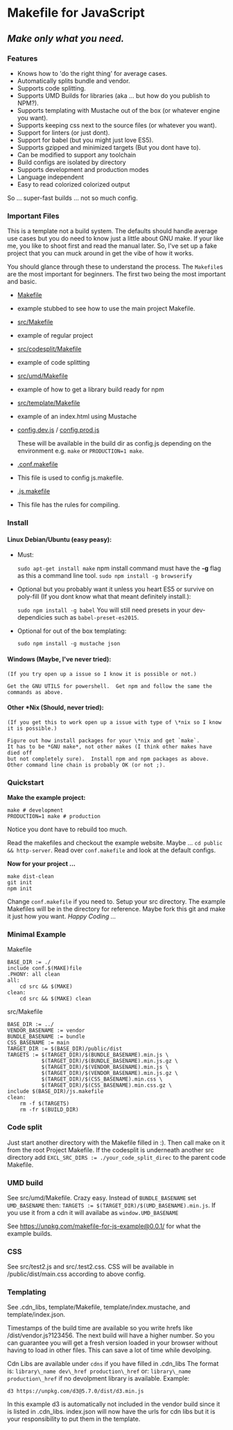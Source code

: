 
# Makefile for JavaScript

## *Make only what you need.*

### Features

* Knows how to 'do the right thing' for average cases.
* Automatically splits bundle and vendor.
* Supports code splitting.
* Supports UMD Builds for libraries (aka ... but how do you publish to NPM?).
* Supports templating with Mustache out of the box (or whatever engine you want).
* Supports keeping css next to the source files (or whatever you want).
* Support for linters (or just dont).
* Support for babel (but you might just love ES5).
* Supports gzipped and minimized targets (But you dont have to).
* Can be modified to support any toolchain
* Build configs are isolated by directory
* Supports development and production modes
* Language independent
* Easy to read colorized colorized output

So ... super-fast builds ... not so much config.

### Important Files

This is a template not a build system. The defaults should 
handle average use cases but you do need to know just a little 
about GNU make. If your like me, you like to shoot first and 
read the manual later. So, I've set up a fake project that 
you can muck around in get the vibe of how it works.

You should glance through these to understand the process.
The `Makefile`s are the most important for beginners. The first
two being the most important and basic.

* [Makefile](/NCarson/makefile-for-js/blob/master/Makefile)
 - example stubbed to see how to use the main project Makefile.

* [src/Makefile](/NCarson/makefile-for-js/blob/master/src/Makefile)
 - example of regular project

* [src/codesplit/Makefile](/NCarson/makefile-for-js/blob/master/src/codesplit/Makefile)
 - example of code splitting

* [src/umd/Makefile](/NCarson/makefile-for-js/blob/master/src/umd/Makefile)
 - example of how to get a library build ready for npm

* [src/template/Makefile](/NCarson/makefile-for-js/blob/master/src/template/Makefile)
 - example of an index.html using Mustache

*  [config.dev.js](/NCarson/makefile-for-js/blob/master/src/config.dev.js)
 / [config.prod.js](/NCarson/makefile-for-js/blob/master/src/config.prod.js)

    These will be available in the build dir as config.js depending on the 
    environment e.g. `make` or `PRODUCTION=1 make`.

* [.conf.makefile](/NCarson/makefile-for-js/blob/master/src/conf.makefile)
 - This file is used to config js.makefile.
* [.js.makefile](/NCarson/makefile-for-js/blob/master/src/conf.makefile)
 - This file has the rules for compiling.
    
### Install

#### Linux Debian/Ubuntu (easy peasy):

* Must:

   `sudo apt-get install make`
   npm install command must have the **-g** flag as this a command line tool.
   `sudo npm install -g browserify`

* Optional but you probably want it unless you heart ES5 or survive on poly-fill
  (If you dont know what that meant definitely install.):

    `sudo npm install -g babel`
    You will still need presets in your dev-dependicies such as `babel-preset-es2015`.

* Optional for out of the box templating:

    `sudo npm install -g mustache json`

#### Windows (Maybe, I've never tried):

    (If you try open up a issue so I know it is possible or not.)

    Get the GNU UTILS for powershell.  Get npm and follow the same the commands as above.

#### Other \*Nix (Should, never tried):

    (If you get this to work open up a issue with type of \*nix so I know it is possible.)

    Figure out how install packages for your \*nix and get `make`.
    It has to be *GNU make*, not other makes (I think other makes have died off
    but not completely sure).  Install npm and npm packages as above.
    Other command line chain is probably OK (or not ;).

### Quickstart

**Make the example project:**

```shell
make # development
PRODUCTION=1 make # production
```
Notice you dont have to rebuild too much.

Read the makefiles and checkout the example website. Maybe ... `cd public && http-server`.
Read over `conf.makefile` and look at the default configs.

**Now for your project ...**

```shell
make dist-clean
git init
npm init
```

Change `conf.makefile` if you need to. Setup your src directory.
The example Makefiles will be in the directory for reference.
Maybe fork this git and make it just how you want.
*Happy Coding ...*

### Minimal Example
Makefile
```make
BASE_DIR := ./
include conf.$(MAKE)file
.PHONY: all clean
all: 
    cd src && $(MAKE)
clean:
	cd src && $(MAKE) clean
```

src/Makefile
```make
BASE_DIR := ../
VENDOR_BASENAME := vendor
BUNDLE_BASENAME := bundle
CSS_BASENAME := main
TARGET_DIR := $(BASE_DIR)/public/dist
TARGETS := $(TARGET_DIR)/$(BUNDLE_BASENAME).min.js \
		   $(TARGET_DIR)/$(BUNDLE_BASENAME).min.js.gz \
		   $(TARGET_DIR)/$(VENDOR_BASENAME).min.js \
		   $(TARGET_DIR)/$(VENDOR_BASENAME).min.js.gz \
		   $(TARGET_DIR)/$(CSS_BASENAME).min.css \
		   $(TARGET_DIR)/$(CSS_BASENAME).min.css.gz \
include $(BASE_DIR)/js.makefile
clean:
	rm -f $(TARGETS)
	rm -fr $(BUILD_DIR)
```

### Code split

Just start another directory with the Makefile filled in :).
Then call make on it from the root Project Makefile. If the codesplit
is underneath another src directory add `EXCL_SRC_DIRS := ./your_code_split_direc`
to the parent code Makefile.

### UMD build

See src/umd/Makefile. Crazy easy.  Instead of `BUNDLE_BASENAME` set `UMD_BASENAME`
then: `TARGETS := $(TARGET_DIR)/$(UMD_BASENAME).min.js`. If you use it from a
cdn it will availabe as `window.UMD_BASENAME`

See https://unpkg.com/makefile-for-js-example@0.0.1/ for what the example builds.

### CSS

See src/test2.js and src/.test2.css. CSS will be available 
in /public/dist/main.css according to above config.

### Templating
See .cdn\_libs, template/Makefile, template/index.mustache, and template/index.json.

Timestamps of the build time are available so you write hrefs like
/dist/vendor.js?123456. The next build will have a higher number. So you
can guarantee you will get a fresh version loaded in your browser without having to load
in other files. This can save a lot of time while devolping.

Cdn Libs are available under `cdns` if you have filled in .cdn\_libs
The format is:
`library\_name dev\_href production\_href`
or:
`library\_name production\_href` if no devolpment
library is available.
Example:
```
d3 https://unpkg.com/d3@5.7.0/dist/d3.min.js
```
In this example d3 is automatically not included in the vendor build
since it is listed in .cdn\_libs. index.json will now have the urls for cdn
libs but it is your responsibility to put them in the template.



